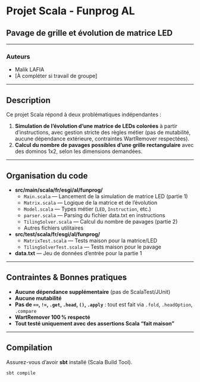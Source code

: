 # Projet Scala - Funprog AL
## Pavage de grille et évolution de matrice LED

---

### **Auteurs**
- Malik LAFIA
- [À compléter si travail de groupe]

---

## **Description**

Ce projet Scala répond à deux problématiques indépendantes :
1. **Simulation de l’évolution d’une matrice de LEDs colorées** à partir d’instructions, avec gestion stricte des règles métier (pas de mutabilité, aucune dépendance extérieure, contraintes WartRemover respectées).
2. **Calcul du nombre de pavages possibles d’une grille rectangulaire** avec des dominos 1x2, selon les dimensions demandées.

---

## **Organisation du code**

- **src/main/scala/fr/esgi/al/funprog/**
    - `Main.scala`         — Lancement de la simulation de matrice LED (partie 1)
    - `Matrix.scala`       — Logique de la matrice et de l’évolution
    - `Model.scala`        — Types métier (`LED`, `Instruction`, etc.)
    - `parser.scala`       — Parsing du fichier data.txt en instructions
    - `TilingSolver.scala` — Calcul du nombre de pavages (partie 2)
    - Autres fichiers utilitaires
- **src/test/scala/fr/esgi/al/funprog/**
    - `MatrixTest.scala`        — Tests maison pour la matrice/LED
    - `TilingSolverTest.scala`  — Tests maison pour le pavage
- **data.txt**             — Jeu de données d’entrée pour la partie 1

---

## **Contraintes & Bonnes pratiques**

- **Aucune dépendance supplémentaire** (pas de ScalaTest/JUnit)
- **Aucune mutabilité**
- **Pas de `==`, `!=`, `.get`, `.head`, `()`, `.apply`** : tout est fait via `.fold`, `.headOption`, `.compare`
- **WartRemover 100 % respecté**
- **Tout testé uniquement avec des assertions Scala “fait maison”**

---

## **Compilation**

Assurez-vous d’avoir **sbt** installé (Scala Build Tool).

```bash
sbt compile
